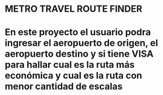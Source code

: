 <h1>METRO TRAVEL ROUTE FINDER<h1>
En este proyecto el usuario podra ingresar el aeropuerto de origen, el aeropuerto destino y si tiene VISA para hallar cual es la ruta más económica y cual es la ruta con menor cantidad de escalas